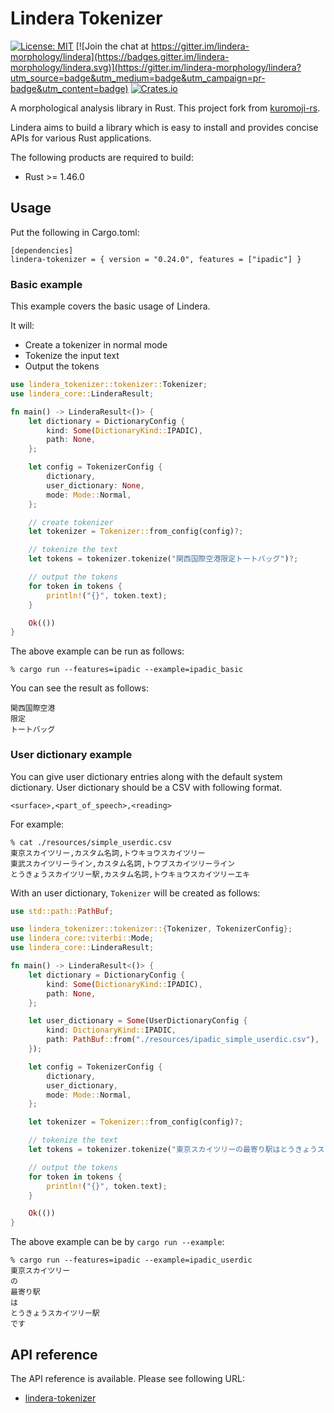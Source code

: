 # Lindera Tokenizer

[![License: MIT](https://img.shields.io/badge/License-MIT-yellow.svg)](https://opensource.org/licenses/MIT) [![Join the chat at https://gitter.im/lindera-morphology/lindera](https://badges.gitter.im/lindera-morphology/lindera.svg)](https://gitter.im/lindera-morphology/lindera?utm_source=badge&utm_medium=badge&utm_campaign=pr-badge&utm_content=badge) [![Crates.io](https://img.shields.io/crates/v/lindera-tokenizer.svg)](https://crates.io/crates/lindera-tokenizer)

A morphological analysis library in Rust. This project fork from [kuromoji-rs](https://github.com/fulmicoton/kuromoji-rs).

Lindera aims to build a library which is easy to install and provides concise APIs for various Rust applications.

The following products are required to build:

- Rust >= 1.46.0


## Usage

Put the following in Cargo.toml:

```
[dependencies]
lindera-tokenizer = { version = "0.24.0", features = ["ipadic"] }
```

### Basic example

This example covers the basic usage of Lindera.

It will:
- Create a tokenizer in normal mode
- Tokenize the input text
- Output the tokens

```rust
use lindera_tokenizer::tokenizer::Tokenizer;
use lindera_core::LinderaResult;

fn main() -> LinderaResult<()> {
    let dictionary = DictionaryConfig {
        kind: Some(DictionaryKind::IPADIC),
        path: None,
    };

    let config = TokenizerConfig {
        dictionary,
        user_dictionary: None,
        mode: Mode::Normal,
    };

    // create tokenizer
    let tokenizer = Tokenizer::from_config(config)?;

    // tokenize the text
    let tokens = tokenizer.tokenize("関西国際空港限定トートバッグ")?;

    // output the tokens
    for token in tokens {
        println!("{}", token.text);
    }

    Ok(())
}
```

The above example can be run as follows:

```shell script
% cargo run --features=ipadic --example=ipadic_basic
```

You can see the result as follows:
```text
関西国際空港
限定
トートバッグ
```

### User dictionary example

You can give user dictionary entries along with the default system dictionary. User dictionary should be a CSV with following format.

```
<surface>,<part_of_speech>,<reading>
```

For example:
```shell
% cat ./resources/simple_userdic.csv
東京スカイツリー,カスタム名詞,トウキョウスカイツリー
東武スカイツリーライン,カスタム名詞,トウブスカイツリーライン
とうきょうスカイツリー駅,カスタム名詞,トウキョウスカイツリーエキ
```

With an user dictionary, `Tokenizer` will be created as follows:
```rust
use std::path::PathBuf;

use lindera_tokenizer::tokenizer::{Tokenizer, TokenizerConfig};
use lindera_core::viterbi::Mode;
use lindera_core::LinderaResult;

fn main() -> LinderaResult<()> {
    let dictionary = DictionaryConfig {
        kind: Some(DictionaryKind::IPADIC),
        path: None,
    };

    let user_dictionary = Some(UserDictionaryConfig {
        kind: DictionaryKind::IPADIC,
        path: PathBuf::from("./resources/ipadic_simple_userdic.csv"),
    });

    let config = TokenizerConfig {
        dictionary,
        user_dictionary,
        mode: Mode::Normal,
    };

    let tokenizer = Tokenizer::from_config(config)?;

    // tokenize the text
    let tokens = tokenizer.tokenize("東京スカイツリーの最寄り駅はとうきょうスカイツリー駅です")?;

    // output the tokens
    for token in tokens {
        println!("{}", token.text);
    }

    Ok(())
}
```

The above example can be by `cargo run --example`:
```shell
% cargo run --features=ipadic --example=ipadic_userdic
東京スカイツリー
の
最寄り駅
は
とうきょうスカイツリー駅
です
```

## API reference

The API reference is available. Please see following URL:
- <a href="https://docs.rs/lindera-tokenizer" target="_blank">lindera-tokenizer</a>
